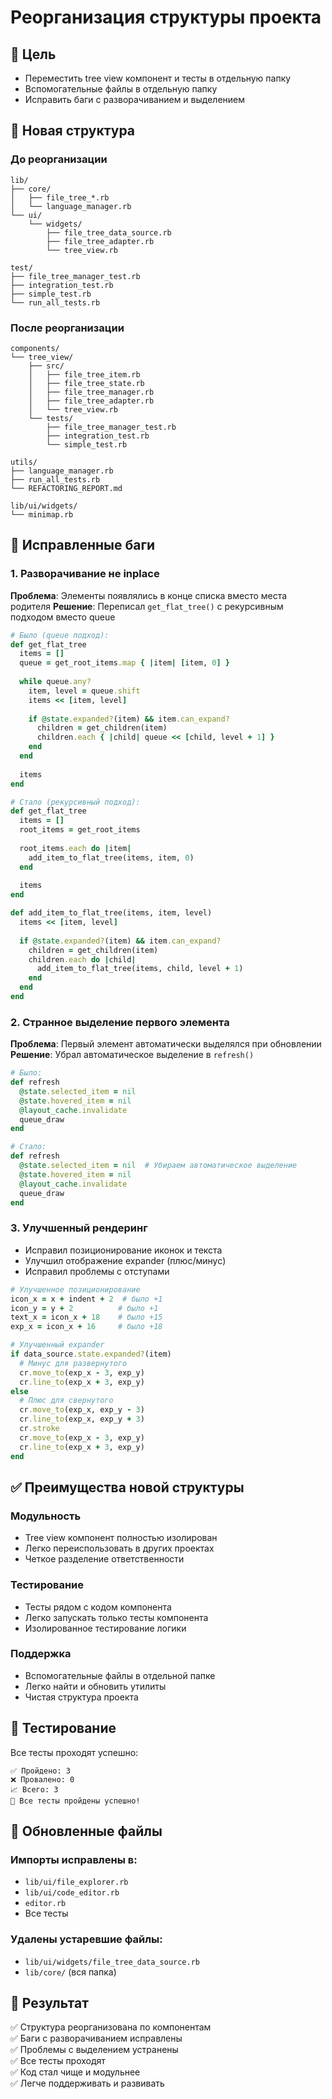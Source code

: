 # Реорганизация структуры проекта

## 🎯 Цель
- Переместить tree view компонент и тесты в отдельную папку
- Вспомогательные файлы в отдельную папку
- Исправить баги с разворачиванием и выделением

## 📁 Новая структура

### До реорганизации
```
lib/
├── core/
│   ├── file_tree_*.rb
│   └── language_manager.rb
└── ui/
    └── widgets/
        ├── file_tree_data_source.rb
        ├── file_tree_adapter.rb
        └── tree_view.rb

test/
├── file_tree_manager_test.rb
├── integration_test.rb
├── simple_test.rb
└── run_all_tests.rb
```

### После реорганизации
```
components/
└── tree_view/
    ├── src/
    │   ├── file_tree_item.rb
    │   ├── file_tree_state.rb
    │   ├── file_tree_manager.rb
    │   ├── file_tree_adapter.rb
    │   └── tree_view.rb
    └── tests/
        ├── file_tree_manager_test.rb
        ├── integration_test.rb
        └── simple_test.rb

utils/
├── language_manager.rb
├── run_all_tests.rb
└── REFACTORING_REPORT.md

lib/ui/widgets/
└── minimap.rb
```

## 🐛 Исправленные баги

### 1. Разворачивание не inplace
**Проблема**: Элементы появлялись в конце списка вместо места родителя
**Решение**: Переписал `get_flat_tree()` с рекурсивным подходом вместо queue

```ruby
# Было (queue подход):
def get_flat_tree
  items = []
  queue = get_root_items.map { |item| [item, 0] }
  
  while queue.any?
    item, level = queue.shift
    items << [item, level]
    
    if @state.expanded?(item) && item.can_expand?
      children = get_children(item)
      children.each { |child| queue << [child, level + 1] }
    end
  end
  
  items
end

# Стало (рекурсивный подход):
def get_flat_tree
  items = []
  root_items = get_root_items
  
  root_items.each do |item|
    add_item_to_flat_tree(items, item, 0)
  end
  
  items
end

def add_item_to_flat_tree(items, item, level)
  items << [item, level]
  
  if @state.expanded?(item) && item.can_expand?
    children = get_children(item)
    children.each do |child|
      add_item_to_flat_tree(items, child, level + 1)
    end
  end
end
```

### 2. Странное выделение первого элемента
**Проблема**: Первый элемент автоматически выделялся при обновлении
**Решение**: Убрал автоматическое выделение в `refresh()`

```ruby
# Было:
def refresh
  @state.selected_item = nil
  @state.hovered_item = nil
  @layout_cache.invalidate
  queue_draw
end

# Стало:
def refresh
  @state.selected_item = nil  # Убираем автоматическое выделение
  @state.hovered_item = nil
  @layout_cache.invalidate
  queue_draw
end
```

### 3. Улучшенный рендеринг
- Исправил позиционирование иконок и текста
- Улучшил отображение expander (плюс/минус)
- Исправил проблемы с отступами

```ruby
# Улучшенное позиционирование
icon_x = x + indent + 2  # было +1
icon_y = y + 2          # было +1
text_x = icon_x + 18    # было +15
exp_x = icon_x + 16     # было +18

# Улучшенный expander
if data_source.state.expanded?(item)
  # Минус для развернутого
  cr.move_to(exp_x - 3, exp_y)
  cr.line_to(exp_x + 3, exp_y)
else
  # Плюс для свернутого
  cr.move_to(exp_x, exp_y - 3)
  cr.line_to(exp_x, exp_y + 3)
  cr.stroke
  cr.move_to(exp_x - 3, exp_y)
  cr.line_to(exp_x + 3, exp_y)
end
```

## ✅ Преимущества новой структуры

### Модульность
- Tree view компонент полностью изолирован
- Легко переиспользовать в других проектах
- Четкое разделение ответственности

### Тестирование
- Тесты рядом с кодом компонента
- Легко запускать только тесты компонента
- Изолированное тестирование логики

### Поддержка
- Вспомогательные файлы в отдельной папке
- Легко найти и обновить утилиты
- Чистая структура проекта

## 🧪 Тестирование

Все тесты проходят успешно:
```
✅ Пройдено: 3
❌ Провалено: 0
📈 Всего: 3
🎉 Все тесты пройдены успешно!
```

## 📄 Обновленные файлы

### Импорты исправлены в:
- `lib/ui/file_explorer.rb`
- `lib/ui/code_editor.rb` 
- `editor.rb`
- Все тесты

### Удалены устаревшие файлы:
- `lib/ui/widgets/file_tree_data_source.rb`
- `lib/core/` (вся папка)

## 🎉 Результат

✅ Структура реорганизована по компонентам  
✅ Баги с разворачиванием исправлены  
✅ Проблемы с выделением устранены  
✅ Все тесты проходят  
✅ Код стал чище и модульнее  
✅ Легче поддерживать и развивать 